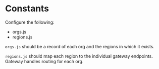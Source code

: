 # Constants

Configure the following:
* orgs.js
* regions.js

`orgs.js` should be a record of each org and the regions in which it exists.

`regions.js` should map each region to the individual gateway endpoints. Gateway handles routing for each org. 
